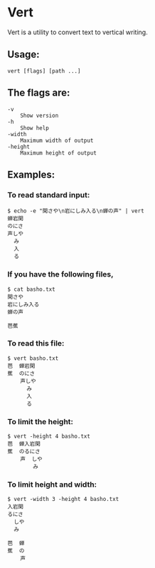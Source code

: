 # Vert

Vert is a utility to convert text to vertical writing.

## Usage:

    vert [flags] [path ...]

## The flags are:

    -v
    	Show version
    -h
    	Show help
    -width
    	Maximum width of output
    -height
    	Maximum height of output


## Examples:

### To read standard input:

    $ echo -e "閑さや\n岩にしみ入る\n蝉の声" | vert
    蝉岩閑
    のにさ
    声しや
      み
      入
      る

### If you have the following files,

    $ cat basho.txt
    閑さや
    岩にしみ入る
    蝉の声

    芭蕉

### To read this file:

    $ vert basho.txt
    芭  蝉岩閑
    蕉  のにさ
        声しや
          み
          入
          る

### To limit the height:

    $ vert -height 4 basho.txt
    芭  蝉入岩閑
    蕉  のるにさ
        声  しや
            み

### To limit height and width:

    $ vert -width 3 -height 4 basho.txt
    入岩閑
    るにさ
      しや
      み

    芭  蝉
    蕉  の
        声

